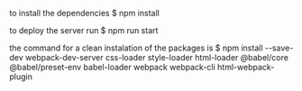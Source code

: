 
to install the dependencies
$ npm install

to deploy the server run 
$ npm run start

the command for a clean instalation of the packages is
$ npm install --save-dev webpack-dev-server css-loader style-loader html-loader @babel/core @babel/preset-env babel-loader webpack webpack-cli html-webpack-plugin
